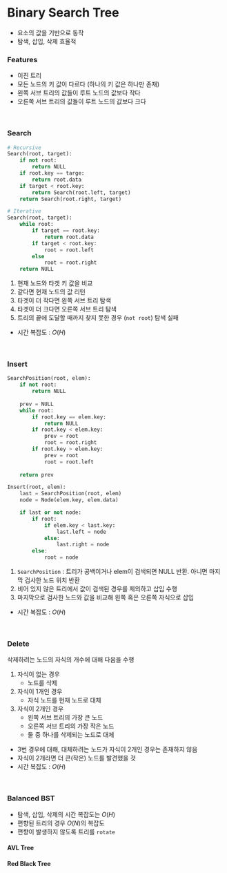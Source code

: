 # Binary Search Tree
* 요소의 값을 기반으로 동작
* 탐색, 삽입, 삭제 효율적

### Features
* 이진 트리
* 모든 노드의 키 값이 다르다 (하나의 키 값은 하나만 존재)
* 왼쪽 서브 트리의 값들이 루트 노드의 값보다 작다
* 오른쪽 서브 트리의 값들이 루트 노드의 값보다 크다

<br/>

### Search
```python
# Recursive
Search(root, target):
    if not root:
        return NULL
    if root.key == targe:
        return root.data
    if target < root.key:
        return Search(root.left, target)
    return Search(root.right, target)

# Iterative
Search(root, target):
    while root:
        if target == root.key:
            return root.data
        if target < root.key:
            root = root.left
        else
            root = root.right
    return NULL
```
1. 현재 노드와 타겟 키 값을 비교
2. 같다면 현재 노드의 값 리턴
3. 타겟이 더 작다면 왼쪽 서브 트리 탐색
4. 타겟이 더 크다면 오른쪽 서브 트리 탐색
5. 트리의 끝에 도달할 때까지 찾지 못한 경우 (`not root`) 탐색 실패
* 시간 복잡도 : $O(H)$

<br/>

### Insert
```python
SearchPosition(root, elem):
    if not root:
        return NULL
    
    prev = NULL
    while root:
        if root.key == elem.key:
            return NULL
        if root.key < elem.key:
            prev = root
            root = root.right
        if root.key > elem.key:
            prev = root
            root = root.left
    
    return prev

Insert(root, elem):
    last = SearchPosition(root, elem)
    node = Node(elem.key, elem.data)

    if last or not node:
        if root:
            if elem.key < last.key:
                last.left = node
            else:
                last.right = node
        else:
            root = node
```
1. `SearchPosition` : 트리가 공백이거나 elem이 검색되면 NULL 반환. 아니면 마지막 검사한 노드 위치 반환
2. 비어 있지 않은 트리에서 값이 검색된 경우를 제외하고 삽입 수행
3. 마지막으로 검사한 노드와 값을 비교해 왼쪽 혹은 오른쪽 자식으로 삽입
* 시간 복잡도 : $O(H)$

<br/>

### Delete
삭제하려는 노드의 자식의 개수에 대해 다음을 수행
1. 자식이 없는 경우
    * 노드를 삭제
2. 자식이 1개인 경우
    * 자식 노드를 현재 노드로 대체
3. 자식이 2개인 경우
    * 왼쪽 서브 트리의 가장 큰 노드
    * 오른쪽 서브 트리의 가장 작은 노드
    * 둘 중 하나를 삭제되는 노드로 대체
* 3번 경우에 대해, 대체하려는 노드가 자식이 2개인 경우는 존재하지 않음
* 자식이 2개라면 더 큰(작은) 노드를 발견했을 것
* 시간 복잡도 : $O(H)$

<br/>

### Balanced BST
* 탐색, 삽입, 삭제의 시간 복잡도는 $O(H)$
* 편향된 트리의 경우 $O(N)$의 복잡도
* 편향이 발생하지 않도록 트리를 `rotate`

#### AVL Tree

#### Red Black Tree
